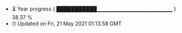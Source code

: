 - ⏳ Year progress { ███████████▁▁▁▁▁▁▁▁▁▁▁▁▁▁▁▁▁▁▁ } 38.37 %
- ⏰ Updated on Fri, 21 May 2021 01:13:58 GMT

